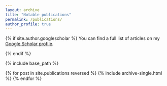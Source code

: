 ```yaml
---
layout: archive
title: "Notable publications"
permalink: /publications/
author_profile: true
---
```

{% if site.author.googlescholar %}
  You can find a full list of articles on my <a href="{{site.author.googlescholar}}">Google Scholar profile</a>.
  <p class="divider__line"></p>
{% endif %}

{% include base_path %}

{% for post in site.publications reversed %}
  {% include archive-single.html %}
{% endfor %}

